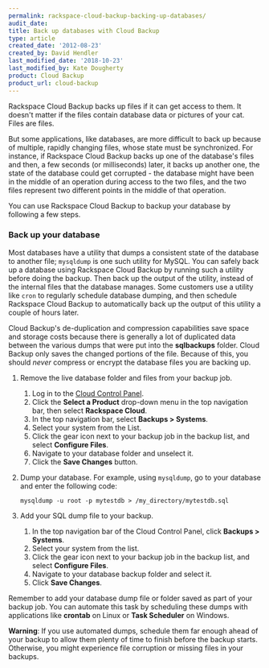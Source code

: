 ```yaml
---
permalink: rackspace-cloud-backup-backing-up-databases/
audit_date:
title: Back up databases with Cloud Backup
type: article
created_date: '2012-08-23'
created_by: David Hendler
last_modified_date: '2018-10-23'
last_modified_by: Kate Dougherty
product: Cloud Backup
product_url: cloud-backup
---
```


Rackspace Cloud Backup backs up files if it can get access to them. It
doesn't matter if the files contain database data or pictures of your
cat. Files are files.

But some applications, like databases, are more difficult to back up
because of multiple, rapidly changing files, whose state must be
synchronized. For instance, if Rackspace Cloud Backup backs up one of the
database's files and then, a few seconds (or milliseconds) later, it
backs up another one, the state of the database could get corrupted -
the database might have been in the middle of an operation during access
to the two files, and the two files represent two different points in
the middle of that operation.

You can use Rackspace Cloud Backup to backup your database by following
a few steps.

### Back up your database

Most databases have a utility that dumps a consistent state of the
database to another file; `mysqldump` is one such utility for MySQL. You
can safely back up a database using Rackspace Cloud Backup by running
such a utility before doing the backup. Then back up the output of
the utility, instead of the internal files that the database manages. Some
customers use a utility like `cron` to regularly schedule database
dumping, and then schedule Rackspace Cloud Backup to automatically back
up the output of this utility a couple of hours later.

Cloud Backup's de-duplication and compression capabilities save space and
storage costs because there is generally a lot of duplicated data
between the various dumps that were put into the **sqlbackups** folder.
Cloud Backup only saves the changed portions of the file. Because of this,
you should *never* compress or encrypt the database files you are backing up.

1.  Remove the live database folder and files from your backup job.

    1.  Log in to the [Cloud Control Panel](https://login.rackspace.com).
    2.  Click the **Select a Product** drop-down menu in the top navigation
        bar, then select **Rackspace Cloud**.
    3.  In the top navigation bar, select **Backups > Systems**.
    4.  Select your system from the List.
    5.  Click the gear icon next to your backup job in the backup list,
        and select **Configure Files**.
    6.  Navigate to your database folder and unselect it.
    7.  Click the **Save Changes** button.

2.  Dump your database. For example, using `mysqldump`, go to your
    database and enter the following code:

        mysqldump -u root -p mytestdb > /my_directory/mytestdb.sql

3.  Add your SQL dump file to your backup.

    1.  In the top navigation bar of the Cloud Control Panel, click
        **Backups > Systems**.
    2.  Select your system from the list.
    3.  Click the gear icon next to your backup job in the backup list,
        and select **Configure Files**.
    4.  Navigate to your database backup folder and select it.
    5.  Click **Save Changes**.

Remember to add your database dump file or folder saved as part of your
backup job. You can automate this task by scheduling these dumps with applications like **crontab** on Linux or **Task Scheduler** on Windows.

**Warning**: If you use automated dumps, schedule them far enough ahead of your backup to allow them plenty of time to finish before the backup starts. Otherwise, you might experience file corruption or missing files in your backups.
